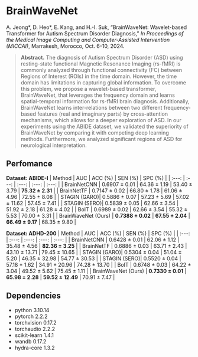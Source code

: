 # BrainWaveNet
A. Jeong*, D. Heo*, E. Kang, and H.-I. Suk, “BrainWaveNet: Wavelet-based Transformer for Autism Spectrum Disorder Diagnosis,” *In Proceedings of the Medical Image Computing and Computer-Assisted Intervention (MICCAI)*, Marrakesh, Morocco, Oct. 6-10, 2024.

> **Abstract.** The diagnosis of Autism Spectrum Disorder (ASD) using resting-state functional Magnetic Resonance Imaging (rs-fMRI) is commonly analyzed through functional connectivity (FC) between Regions of Interest (ROIs) in the time domain. However, the time domain has limitations in capturing global information. To overcome this problem, we propose a wavelet-based transformer, BrainWaveNet, that leverages the frequency domain and learns spatial-temporal information for rs-fMRI brain diagnosis. Additionally, BrainWaveNet learns inter-relations between two different frequency-based features (real and imaginary parts) by cross-attention mechanisms, which allows for a deeper exploration of ASD. In our experiments using the ABIDE dataset, we validated the superiority of BrainWaveNet by comparing it with competing deep learning methods. Furthermore, we analyzed significant regions of ASD for neurological interpretation.

## Perfomance
**Dataset: ABIDE-I**
| Method | AUC | ACC (%) | SEN (%) | SPC (%) |
| :---: | :---: | :---: | :---: | :---: |
| BrainNetCNN  | 0.6907 ± 0.01 | 64.36 ± 1.19 | 53.40 ± 3.79 | **75.32 ± 2.31** |
| BrainNetTF   | 0.7147 ± 0.02 | 66.80 ± 1.78 | 61.06 ± 4.96 | 72.55 ± 8.08 |
| STAGIN (GARO)| 0.5886 ± 0.07 | 57.23 ± 5.69 | 57.02 ± 11.62 | 57.45 ± 7.41 |
| STAGIN (SERO)| 0.5839 ± 0.05 | 62.66 ± 3.54 | 51.92 ± 2.18 | 61.28 ± 4.02 |
| BoIT         | 0.6989 ± 0.02 | 62.66 ± 3.54 | 55.32 ± 5.53 | 70.00 ± 3.31 |
| BrainWaveNet (Ours) | **0.7388 ± 0.02** | **67.55 ± 2.04** | **66.49 ± 9.17** | 68.35 ± 9.80 |

**Dataset: ADHD-200**
| Method | AUC | ACC (%) | SEN (%) | SPC (%) |
| :---: | :---: | :---: | :---: | :---: |
| BrainNetCNN  | 0.6428 ± 0.01 | 62.06 ± 1.12 | 35.48 ± 4.56 | **82.36 ± 3.25** |
| BrainNetTF   | 0.6886 ± 0.03 | 63.71 ± 2.43 | 43.10 ± 13.71 | 79.45 ± 10.65 |
| STAGIN (GARO)| 0.5304 ± 0.04 | 51.04 ± 5.20 | 46.35 ± 32.98 | 54.77 ± 30.53 |
| STAGIN (SERO)| 0.5520 ± 0.04 | 57.18 ± 1.62 | 34.91 ± 20.96 | 74.28 ± 13.70 |
| BoIT         | 0.6748 ± 0.03 | 64.22 ± 3.04 | 49.52 ± 5.62 | 75.45 ± 1.11 |
| BrainWaveNet (Ours) | **0.7330 ± 0.01** | **65.98 ± 2.28** | **59.52 ± 12.49** | 70.91 ± 7.47 |

## Dependencies
- python 3.10.14
- pytorch 2.2.2
- torchvision 0.17.2
- torchaudio 2.2.2
- scikit-learn 1.4.1
- wandb 0.17.2
- hydra-core 1.3.2

